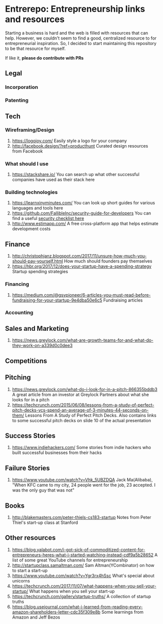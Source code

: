 #   Entrerepo: Entrepreneurship links and resources

Starting a business is hard and the web is filled with resources that can help. However, we couldn't seem to find a good, centralized resource to for entrepreneurial inspiration. So, I decided to start maintaining this repository to be that resource for myself.

If like it, **please do contribute with PRs**

##  Legal

### Incorporation

### Patenting

##  Tech

### Wireframing/Design
1.  https://logojoy.com/ 
    Easily style a logo for your company
2.  http://facebook.design/?ref=producthunt
    Curated design resources from Facebook

### What should I use
1.  https://stackshare.io/
    You can search up what other successful companies have used as their stack here

### Building technologies
1.  https://learnxinyminutes.com/
    You can look up short guides for various languages and tools here
2.  https://github.com/FallibleInc/security-guide-for-developers
    You can find a useful [security checklist here](https://github.com/FallibleInc/security-guide-for-developers/blob/master/README.md)
3.  http://www.estimapp.com/ A free cross-platform app that helps estimate development costs

##  Finance
1.  http://christophjanz.blogspot.com/2017/11/unsure-how-much-you-should-pay-yourself.html
    How much should founders pay themselves
2.  https://hbr.org/2017/12/does-your-startup-have-a-spending-strategy Startup spending strategies

### Financing
1.  https://medium.com/@gsvpioneer/6-articles-you-must-read-before-fundraising-for-your-startup-9e4dba50e6c5 Fundraising articles

### Accounting

##  Sales and Marketing
1. https://news.greylock.com/what-are-growth-teams-for-and-what-do-they-work-on-a339d0c0dee3

##  Competitions

## Pitching
1.  https://news.greylock.com/what-do-i-look-for-in-a-pitch-866355bddb3
    A great article from an investor at Greylock Partners about what she looks for in a pitch
2.  https://techcrunch.com/2015/06/08/lessons-from-a-study-of-perfect-pitch-decks-vcs-spend-an-average-of-3-minutes-44-seconds-on-them/
    Lessons From A Study of Perfect Pitch Decks. Also contains links to some successful pitch decks on slide 10 of the actual presentation

##  Success Stories
1.  https://www.indiehackers.com/
    Some stories from indie hackers who built successful businesses from their hacks

##  Failure Stories
1.  https://www.youtube.com/watch?v=Vhk_5UBZDQA
    Jack Ma(Alibaba), "When KFC came to my city, 24 people went for the job, 23 accepted. I was the only guy that was not"

##  Books
1.  http://blakemasters.com/peter-thiels-cs183-startup Notes from Peter Thiel's start-up class at Stanford


##  Other resources
1.  https://blog.yalabot.com/i-got-sick-of-commoditized-content-for-entrepreneurs-heres-what-i-started-watching-instead-cdf9a5b28652 A list of some great YouTube channels for entrepreneurship
2.  http://startupclass.samaltman.com/ Sam Altman(YCombinator) on how to start a start-up 
3.  https://www.youtube.com/watch?v=Ygr3rx4hSsc What's special about unicorns
4.  https://techcrunch.com/2017/11/07/what-happens-when-you-sell-your-startup/ What happens when you sell your start-up
5.  https://techcrunch.com/gallery/startup-truths/ A collection of startup truths
6.  https://blog.usejournal.com/what-i-learned-from-reading-every-amazon-shareholders-letter-cdc35f309e8b Some learnings from Amazon and Jeff Bezos
